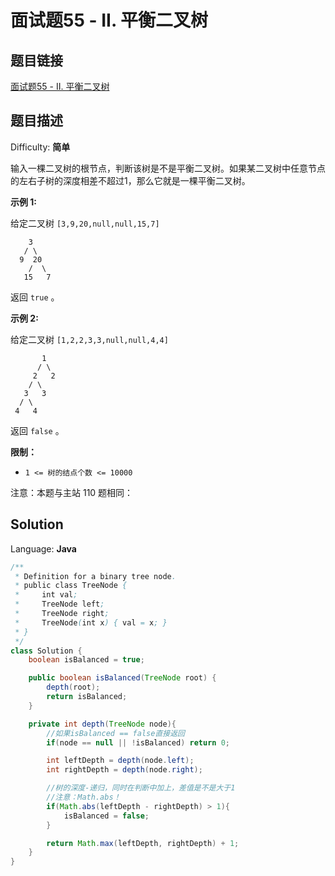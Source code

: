 # 面试题55 - II. 平衡二叉树

## 题目链接

[面试题55 - II. 平衡二叉树](https://leetcode-cn.com/problems/ping-heng-er-cha-shu-lcof/)

## 题目描述

Difficulty: **简单**

输入一棵二叉树的根节点，判断该树是不是平衡二叉树。如果某二叉树中任意节点的左右子树的深度相差不超过1，那么它就是一棵平衡二叉树。

**示例 1:**

给定二叉树 `[3,9,20,null,null,15,7]`

```
    3
   / \
  9  20
    /  \
   15   7
```

返回 `true` 。  

**示例 2:**

给定二叉树 `[1,2,2,3,3,null,null,4,4]`

```
       1
      / \
     2   2
    / \
   3   3
  / \
 4   4
```

返回 `false` 。

**限制：**

* `1 <= 树的结点个数 <= 10000`

注意：本题与主站 110 题相同：

## Solution

Language: **Java**

```java
​/**
 * Definition for a binary tree node.
 * public class TreeNode {
 *     int val;
 *     TreeNode left;
 *     TreeNode right;
 *     TreeNode(int x) { val = x; }
 * }
 */
class Solution {
    boolean isBalanced = true;

    public boolean isBalanced(TreeNode root) {
        depth(root);
        return isBalanced;
    }

    private int depth(TreeNode node){
        //如果isBalanced == false直接返回
        if(node == null || !isBalanced) return 0;

        int leftDepth = depth(node.left);
        int rightDepth = depth(node.right);

        //树的深度-递归，同时在判断中加上，差值是不是大于1
        //注意：Math.abs！
        if(Math.abs(leftDepth - rightDepth) > 1){
            isBalanced = false;
        }

        return Math.max(leftDepth, rightDepth) + 1;
    }
}
```